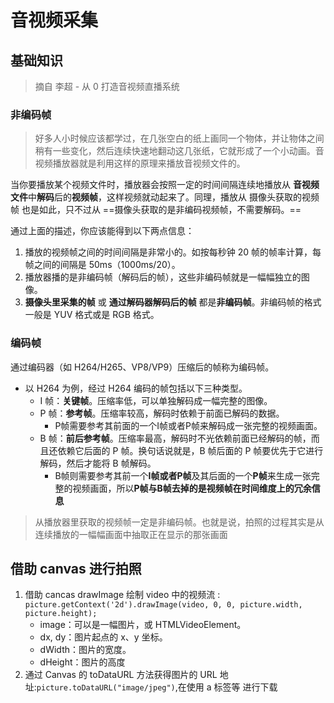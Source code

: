 # 音视频采集

## 基础知识

> 摘自 李超 - 从 0 打造音视频直播系统

### 非编码帧

> 好多人小时候应该都学过，在几张空白的纸上画同一个物体，并让物体之间稍有一些变化，然后连续快速地翻动这几张纸，它就形成了一个小动画。音视频播放器就是利用这样的原理来播放音视频文件的。

当你要播放某个视频文件时，播放器会按照一定的时间间隔连续地播放从 **音视频文件**中**解码**后的**视频帧**，这样视频就动起来了。同理，播放从 摄像头获取的视频帧 也是如此，只不过从 ==摄像头获取的是非编码视频帧，不需要解码。==

通过上面的描述，你应该能得到以下两点信息：

1. 播放的视频帧之间的时间间隔是非常小的。如按每秒钟 20 帧的帧率计算，每帧之间的间隔是 50ms（1000ms/20）。
2. 播放器播的是非编码帧（解码后的帧），这些非编码帧就是一幅幅独立的图像。
3. **摄像头里采集的帧** 或 **通过解码器解码后的帧** 都是**非编码帧**。非编码帧的格式一般是 YUV 格式或是 RGB 格式。

### 编码帧

通过编码器（如 H264/H265、VP8/VP9）压缩后的帧称为编码帧。

- 以 H264 为例，经过 H264 编码的帧包括以下三种类型。
  - I 帧：**关键帧**。压缩率低，可以单独解码成一幅完整的图像。
  - P 帧：**参考帧**。压缩率较高，解码时依赖于前面已解码的数据。
    - P帧需要参考其前面的一个I帧或者P帧来解码成一张完整的视频画面。
  - B 帧：**前后参考帧**。压缩率最高，解码时不光依赖前面已经解码的帧，而且还依赖它后面的 P 帧。换句话说就是，B 帧后面的 P 帧要优先于它进行解码，然后才能将 B 帧解码。
    - B帧则需要参考其前一个**I帧或者P帧**及其后面的一个**P帧**来生成一张完整的视频画面，所以**P帧与B帧去掉的是视频帧在时间维度上的冗余信息**

> 从播放器里获取的视频帧一定是非编码帧。也就是说，拍照的过程其实是从连续播放的一幅幅画面中抽取正在显示的那张画面

## 借助 canvas 进行拍照

1. 借助 cancas drawImage 绘制 video 中的视频流 : `picture.getContext('2d').drawImage(video, 0, 0, picture.width, picture.height);`
   - image：可以是一幅图片，或 HTMLVideoElement。
   - dx, dy：图片起点的 x、y 坐标。
   - dWidth：图片的宽度。
   - dHeight：图片的高度
2. 通过 Canvas 的 toDataURL 方法获得图片的 URL 地址:`picture.toDataURL("image/jpeg")`,在使用 a 标签等 进行下载
